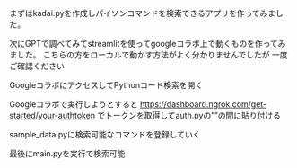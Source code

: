 まずはkadai.pyを作成しパイソンコマンドを検索できるアプリを作ってみました。

次にGPTで調べてみてstreamlitを使ってgoogleコラボ上で動くものを作ってみました。
こちらの方をローカルで動かす方法がよく分かりませんでしたが
一度ご確認ください

GoogleコラボにアクセスしてPythonコード検索を開く

Googleコラボで実行しようとすると
https://dashboard.ngrok.com/get-started/your-authtoken
でトークンを取得してauth.pyの””の間に貼り付ける

sample_data.pyに検索可能なコマンドを登録していく

最後にmain.pyを実行で検索可能
